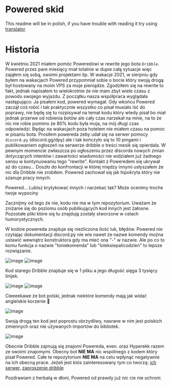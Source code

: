# Powered skid

This readme will be in polish, if you have trouble with reading it try using [translator](https://translate.google.com/?sl=en&tl=pl)

# Historia

W kwietniu 2021 miałem pomóc Poweredowi w rewrite jego bota `Dribble`. Powered przez pare miesięcy miał totalnie w dupie całą sytuacje więc zająłem się sobą, swoimi projektami itp.
W wakacje 2021, w sierpniu gdy byłem na wakacjach Powered przypomniał sobie o bocie który swoją drogą był hostowany na moim VPS za moje pieniądze. Zgodziłem się na rewrite to fakt, jednak napisałem to wielokrotnie że nie mam zbyt wiele czasu z powodu swojego wyjazdu.
Z początku nasza współpraca wyglądała następująco:
Ja pisałem kod, powered wymagał. 
Gdy wkońcu Powered zaczął coś robić i tak praktycznie wszystko co pisał musiało iść do poprawy, nie będę się tu rozpisywał na temat kodu który wtedy pisał bo miał jednak przerwe od robienia botów ale cały czas narzekał na mnie, na to że nic nie robie pomimo że 80% kodu była moja, na mój długi czas odpowiedzi. Będąc na wakacjach poza hotelem nie miałem czasu na pomoc w pisaniu bota. Prosiłem powereda żeby udał się na serwer pomocy `discord.py` (discord.gg/dpy) ale i tak kończyło się to 10 pingami i publikowaniem ogłoszeń na serwerze dribble o treści mesik się opierdala.
W pewnym momencie zwłaszcza po ogłoszeniu przez discorda nowych zmian dotyczących intentów i zawartości wiadomości nie widziałem już żadnego sensu w kontynuowaniu tego "rewrite".
Kontakt z Poweredem się ukrywał aż do czasu... Doszło do konfrontacji w której między innymi usłyszałem że nic dla Dribble nie zrobiłem. Powered zachował się jak hipokryta który nie szanuje pracy innych.


Powered... Lubisz krytykować innych i narzekać tak? Może ocenimy troche twoje wypociny

Zacznijmy od tego że nie, kodu nie ma w tym repozytorium. Uważam że zniżanie się do poziomu osób publikujących kod innych jest żałosne. Pozostałe pliki które się tu znajdują zostały stworzone w celach humorystycznych.

W kodzie powereda znajduje się niezliczona ilość luk, błędów.
Powered nie czytając dokumentacji discord.py nie wie nawet że nazwe komendy można ustawić wewnątrz konstruktora gdy ma mieć ona "-" w nazwie. Ale po co to komu funkcja o nazwie "toniekomenda" lub "loleksiepalicodzien" to lepsze rozwiązanie.

![image](https://user-images.githubusercontent.com/71527914/151064780-a37cdd4a-a38e-4438-a702-4ab680ffd48c.png)
![image](https://user-images.githubusercontent.com/71527914/151065041-0c3acf1a-aa79-40e3-91b8-e1049c1a522d.png)


Kod starego Dribble znajduje się w 1 pliku a jego długość sięga 3 tysięcy linijek.

![image](https://user-images.githubusercontent.com/71527914/151066529-43da8535-e628-4343-837b-39fe3b19c59b.png)
![image](https://user-images.githubusercontent.com/71527914/151065406-708795f7-52a2-4aa2-a0c6-1252c0c0e0a4.png)

Cieeeekawe że bot polski, jednak niektóre komendy mają jak widać angielskie korzenie 👀

![image](https://user-images.githubusercontent.com/71527914/151065916-527061d7-b049-4c1c-9764-a886b7363a16.png)


Swoją drogą ten kod jest poprostu obrzydliwy, nasrane w nim jest polskich zmiennych oraz nie używanych importów do bibliotek.

![image](https://user-images.githubusercontent.com/71527914/151066073-e6be1a9f-e8bf-4909-90bf-a6d20a10e50f.png)



Obecnie Dribble zajmują się znajomi Powereda, even. oraz Hyperekk razem ze swoimi znajomymi. Obecny bot **NIE MA** nic wspólnego z kodem który pisał Powered. Całe te repozytorium **NIE MA** na celu wpłynąć negatywnie na ich obecną prace. Jeżeli jest któs zainteresowany tym co tworzą: [ich serwer](https://discord.gg/tY474uTuBV), [zaproszenie dribble](https://discord.com/oauth2/authorize?client_id=704765552861904936&permissions=8&scope=bot)


Pozdrawiam z herbatą w dłoni, Powered od prawdy już nic cie nie uchroni.
